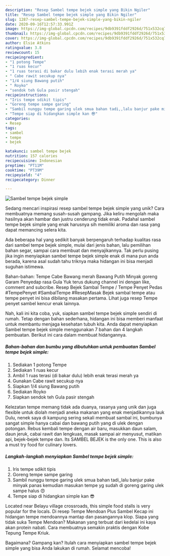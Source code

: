 ```yaml
---
description: "Resep Sambel tempe bejek simple yang Bikin Ngiler"
title: "Resep Sambel tempe bejek simple yang Bikin Ngiler"
slug: 1287-resep-sambel-tempe-bejek-simple-yang-bikin-ngiler
date: 2020-09-16T12:57:33.991Z
image: https://img-global.cpcdn.com/recipes/9db9391fddf2926d/751x532cq70/sambel-tempe-bejek-simple-foto-resep-utama.jpg
thumbnail: https://img-global.cpcdn.com/recipes/9db9391fddf2926d/751x532cq70/sambel-tempe-bejek-simple-foto-resep-utama.jpg
cover: https://img-global.cpcdn.com/recipes/9db9391fddf2926d/751x532cq70/sambel-tempe-bejek-simple-foto-resep-utama.jpg
author: Elsie Atkins
ratingvalue: 3.8
reviewcount: 15
recipeingredient:
- "1 potong Tempe"
- "1 ruas kecur"
- "1 ruas terasi di bakar dulu lebih enak terasi merah ya"
- " Cabe rawit secukup nya"
- "1/4 siung Bawang putih"
- " Royko"
- "sendok teh Gula pasir stengah"
recipeinstructions:
- "Iris tempe sdikit tipis"
- "Goreng tempe sampe garing"
- "Sambil nunggu tempe garing ulek smua bahan tadi,,lalu banjur pake minyak panas kemudian masukan tempe yg sudah di goreng garing ulek sampe halus 😍"
- "Tempe siap di hidangkan simple kan 😎"
categories:
- Resep
tags:
- sambel
- tempe
- bejek

katakunci: sambel tempe bejek 
nutrition: 157 calories
recipecuisine: Indonesian
preptime: "PT11M"
cooktime: "PT39M"
recipeyield: "4"
recipecategory: Dinner

---
```



![Sambel tempe bejek simple](https://img-global.cpcdn.com/recipes/9db9391fddf2926d/751x532cq70/sambel-tempe-bejek-simple-foto-resep-utama.jpg)

Sedang mencari inspirasi resep sambel tempe bejek simple yang unik? Cara membuatnya memang susah-susah gampang. Jika keliru mengolah maka hasilnya akan hambar dan justru cenderung tidak enak. Padahal sambel tempe bejek simple yang enak harusnya sih memiliki aroma dan rasa yang dapat memancing selera kita.

Ada beberapa hal yang sedikit banyak berpengaruh terhadap kualitas rasa dari sambel tempe bejek simple, mulai dari jenis bahan, lalu pemilihan bahan segar, sampai cara membuat dan menyajikannya. Tak perlu pusing jika ingin menyiapkan sambel tempe bejek simple enak di mana pun anda berada, karena asal sudah tahu triknya maka hidangan ini bisa menjadi suguhan istimewa.

Bahan-bahan: Tempe Cabe Bawang merah Bawang Putih Minyak goreng Garam Penyedap rasa Gula Yuk terus dukung channel ini dengan like, comment and subcribe. Resep Bejek Sambal Tempe / Tempe Penyet Pedas #TempePenyet #SambalTempe #ResepMasak Bejek sambal tempe atau tempe penyet ini bisa dibilang masakan pertama. Lihat juga resep Tempe penyet sambel kencur enak lainnya.


Nah, kali ini kita coba, yuk, siapkan sambel tempe bejek simple sendiri di rumah. Tetap dengan bahan sederhana, hidangan ini bisa memberi manfaat untuk membantu menjaga kesehatan tubuh kita. Anda dapat menyiapkan Sambel tempe bejek simple menggunakan 7 bahan dan 4 langkah pembuatan. Berikut ini cara dalam membuat hidangannya.

<!--inarticleads1-->

##### Bahan-bahan dan bumbu yang dibutuhkan untuk pembuatan Sambel tempe bejek simple:

1. Sediakan 1 potong Tempe
1. Sediakan 1 ruas kecur
1. Ambil 1 ruas terasi (di bakar dulu) lebih enak terasi merah ya
1. Gunakan  Cabe rawit secukup nya
1. Siapkan 1/4 siung Bawang putih
1. Sediakan  Royko
1. Siapkan sendok teh Gula pasir stengah


Kelezatan tempe memang tidak ada duanya, rasanya yang unik dan juga flexible untuk diolah menjadi aneka makanan yang enak menjadikannya lauk Dulu, nenek saya di kampung sering sekali membuat sambal ini, bumbunya sangat simple hanya cabai dan bawang putih yang di ulek dengan potongan. Rebus kembali tempe dengan air baru, masukkan daun salam, daun jeruk, cabai rawit dan lengkuas, masak sampai air menyusut, matikan api, bejek-bejek tempe dan. Its SAMBEL BEJEK is the only one. This is also a must try food for culinary lovers. 

<!--inarticleads2-->

##### Langkah-langkah menyiapkan Sambel tempe bejek simple:

1. Iris tempe sdikit tipis
1. Goreng tempe sampe garing
1. Sambil nunggu tempe garing ulek smua bahan tadi,,lalu banjur pake minyak panas kemudian masukan tempe yg sudah di goreng garing ulek sampe halus 😍
1. Tempe siap di hidangkan simple kan 😎


Located near Belayu village crossroads, this simple food stalls is very popular for the locals. Di resep Tempe Mendoan Plus Sambel Kecap ini hidangan tempe mendoannya mantap dan pasangannya klop. Siapa yang tidak suka Tempe Mendoan? Makanan yang terbuat dari kedelai ini kaya akan protein nabati. Cara membuatnya semakin praktis dengan Kobe Tepung Tempe Kriuk. 

Bagaimana? Gampang kan? Itulah cara menyiapkan sambel tempe bejek simple yang bisa Anda lakukan di rumah. Selamat mencoba!
